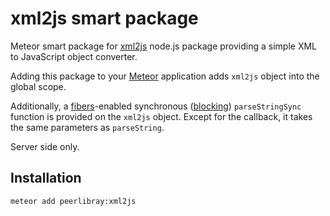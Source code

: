 xml2js smart package
====================

Meteor smart package for [xml2js](https://github.com/Leonidas-from-XIV/node-xml2js) node.js package providing
a simple XML to JavaScript object converter.

Adding this package to your [Meteor](http://www.meteor.com/) application adds `xml2js` object into the global scope.

Additionally, a [fibers](https://github.com/laverdet/node-fibers)-enabled synchronous
([blocking](https://github.com/peerlibrary/meteor-blocking)) `parseStringSync` function is provided on the `xml2js`
object. Except for the callback, it takes the same parameters as `parseString`.

Server side only.

Installation
------------

```
meteor add peerlibray:xml2js
```
